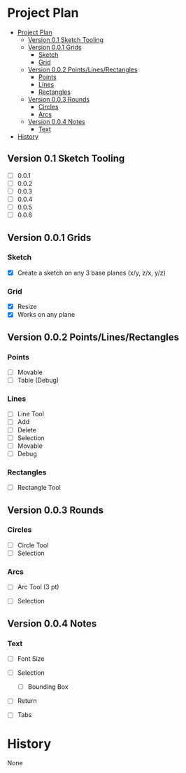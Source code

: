 # Project Plan

- [Project Plan](#project-plan)
  - [Version 0.1 Sketch Tooling](#version-01-sketch-tooling)
  - [Version 0.0.1 Grids](#version-001-grids)
    - [Sketch](#sketch)
    - [Grid](#grid)
  - [Version 0.0.2 Points/Lines/Rectangles](#version-002-pointslinesrectangles)
    - [Points](#points)
    - [Lines](#lines)
    - [Rectangles](#rectangles)
  - [Version 0.0.3 Rounds](#version-003-rounds)
    - [Circles](#circles)
    - [Arcs](#arcs)
  - [Version 0.0.4 Notes](#version-004-notes)
    - [Text](#text)
- [History](#history)


## Version 0.1 Sketch Tooling

- [ ] 0.0.1
- [ ] 0.0.2
- [ ] 0.0.3
- [ ] 0.0.4
- [ ] 0.0.5
- [ ] 0.0.6

## Version 0.0.1 Grids

### Sketch

- [x] Create a sketch on any 3 base planes (x/y, z/x, y/z)

### Grid

- [x] Resize 
- [x] Works on any plane

## Version 0.0.2 Points/Lines/Rectangles

### Points

- [ ] Movable
- [ ] Table (Debug)

### Lines

- [ ] Line Tool
- [ ] Add
- [ ] Delete
- [ ] Selection
- [ ] Movable
- [ ] Debug

### Rectangles
- [ ] Rectangle Tool


## Version 0.0.3 Rounds

### Circles

- [ ] Circle Tool
- [ ] Selection

### Arcs

- [ ] Arc Tool (3 pt)
- [ ] Selection


## Version 0.0.4 Notes

### Text

- [ ] Font Size
- [ ] Selection
  - [ ] Bounding Box
- [ ] Return
- [ ] Tabs 


# History
None